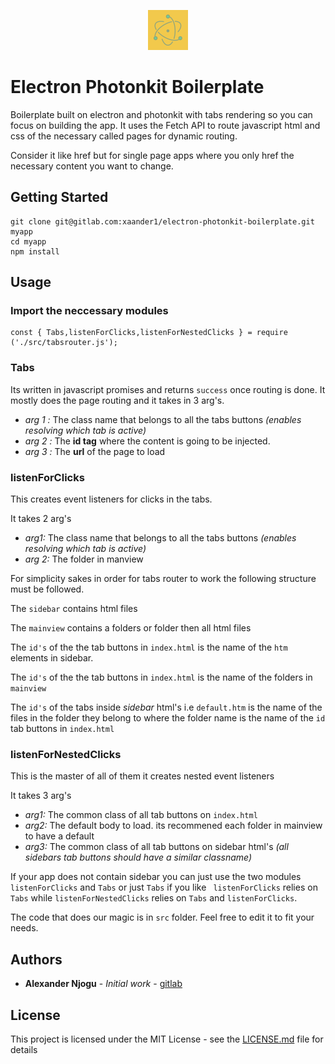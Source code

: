 
<p align="center">
  <img src="build/icons/512x512.png" width="64" height="64" />
</p>

# Electron Photonkit Boilerplate
Boilerplate built on electron and photonkit with tabs rendering so you can focus on building the app. It uses the Fetch API to route javascript html and css of the necessary called pages for dynamic routing.

Consider it like href but for single page apps where you only href the necessary content you want to change.
## Getting Started
```
git clone git@gitlab.com:xaander1/electron-photonkit-boilerplate.git myapp
cd myapp
npm install
```
## Usage

### Import the neccessary modules
```
const { Tabs,listenForClicks,listenForNestedClicks } = require ('./src/tabsrouter.js');

```

### Tabs
Its written in javascript promises and returns `success` once routing is done.
It mostly does the page routing and it takes in 3 arg's.
* *arg 1 :* The class name that belongs to all the tabs buttons *(enables resolving which tab is active)*
* *arg 2 :* The **id tag** where the content is going to be injected.
* *arg 3 :* The **url** of the page to load

### listenForClicks

This creates event listeners for clicks in the tabs.


It takes 2 arg's

* *arg1:*  The class name that belongs to all the tabs buttons *(enables resolving which tab is active)*
* *arg 2:* The folder in manview

For simplicity sakes in order for tabs router to work the following structure must be followed.

The `sidebar` contains html files

The `mainview` contains a folders or folder then all html files

The `id's` of the the tab buttons in `index.html` is the name of the `htm` elements in sidebar.

The `id's` of the the tab buttons in `index.html` is the name of the folders in `mainview`

The  `id's` of the tabs inside *sidebar* html's i.e `default.htm` is the name of the files in the folder they belong to where the folder name is the name of the `id` tab buttons in `index.html`   

### listenForNestedClicks
This is the master of all of them it creates nested event listeners

It takes 3 arg's

* *arg1:* The common class of all tab buttons on `index.html`
* *arg2:* The default body to load. its recommened each folder in mainview to have a default
* *arg3:* The common class of all tab buttons on sidebar html's *(all sidebars tab buttons should have a similar classname)*


 If your app does not contain sidebar you can just use the two modules ` listenForClicks` and `Tabs` or just `Tabs` if you like ` listenForClicks` relies on `Tabs` while `listenForNestedClicks` relies on `Tabs` and `listenForClicks`.

 The code that does our magic is in `src` folder. Feel free to edit it to fit your needs.




## Authors

* **Alexander Njogu** - *Initial work* - [gitlab](https://gitlab.com/xaander1)

## License

This project is licensed under the MIT License - see the [LICENSE.md](LICENSE.md) file for details
